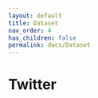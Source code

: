 ```yaml
---
layout: default
title: Dataset
nav_order: 4
has_children: false
permalink: docs/Dataset
---
```


# Twitter

